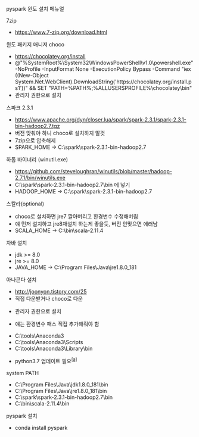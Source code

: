 <html><head><meta content="text/html; charset=UTF-8" http-equiv="content-type">
</head><body class="c17"><p class="c15 title" id="h.i9rs5akw3xlt"><span class="c18">pyspark &#50952;&#46020; &#49444;&#52824; &#47700;&#45684;&#50620;</span></p><p class="c1 c6"><span class="c0"></span></p><p class="c1"><span class="c0">7zip</span></p><ul class="c8 lst-kix_u284rdp1wr13-0 start"><li class="c1 c4"><span class="c2"><a class="c9" href="https://www.google.com/url?q=https://www.7-zip.org/download.html&amp;sa=D&amp;ust=1538141872202000">https://www.7-zip.org/download.html</a></span></li></ul><p class="c1 c6"><span class="c0"></span></p><p class="c1"><span class="c0">&#50952;&#46020; &#54056;&#53412;&#51648; &#47588;&#45768;&#51200; choco</span></p><ul class="c8 lst-kix_ho1dwskzszfc-0 start"><li class="c1 c4"><span class="c2"><a class="c9" href="https://www.google.com/url?q=https://chocolatey.org/install&amp;sa=D&amp;ust=1538141872202000">https://chocolatey.org/install</a></span></li><li class="c1 c4"><span class="c0">@&quot;%SystemRoot%\System32\WindowsPowerShell\v1.0\powershell.exe&quot; -NoProfile -InputFormat None -ExecutionPolicy Bypass -Command &quot;iex ((New-Object System.Net.WebClient).DownloadString(&#39;https://chocolatey.org/install.ps1&#39;))&quot; &amp;&amp; SET &quot;PATH=%PATH%;%ALLUSERSPROFILE%\chocolatey\bin&quot;</span></li><li class="c1 c4"><span class="c0">&#44288;&#47532;&#51088; &#44428;&#54620;&#51004;&#47196; &#49444;&#52824;</span></li></ul><p class="c1 c6"><span class="c0"></span></p><p class="c1"><span class="c0">&#49828;&#54028;&#53356; 2.3.1</span></p><ul class="c8 lst-kix_kg5jn7dmo3s6-0 start"><li class="c1 c4"><span class="c2"><a class="c9" href="https://www.google.com/url?q=https://www.apache.org/dyn/closer.lua/spark/spark-2.3.1/spark-2.3.1-bin-hadoop2.7.tgz&amp;sa=D&amp;ust=1538141872203000">https://www.apache.org/dyn/closer.lua/spark/spark-2.3.1/spark-2.3.1-bin-hadoop2.7.tgz</a></span></li><li class="c1 c4"><span class="c0">&#48260;&#51204; &#47582;&#52656;&#50556; &#54616;&#45768; choco&#47196; &#49444;&#52824;&#54616;&#51648; &#47568;&#44163;</span></li><li class="c1 c4"><span class="c0">7zip&#51004;&#47196; &#50517;&#52629;&#54644;&#51228;</span></li><li class="c1 c4"><span class="c0">SPARK_HOME &rarr; C:\spark\spark-2.3.1-bin-hadoop2.7</span></li></ul><p class="c1 c6 c13"><span class="c0"></span></p><p class="c1"><span class="c5">&#54616;&#46177; &#48148;&#51060;&#45320;&#47532; (winutil.exe)</span></p><ul class="c8 lst-kix_koek60pnpeol-0 start"><li class="c1 c4"><span class="c14"><a class="c9" href="https://www.google.com/url?q=https://github.com/steveloughran/winutils/blob/master/hadoop-2.7.1/bin/winutils.exe&amp;sa=D&amp;ust=1538141872204000">https://github.com/steveloughran/winutils/blob/master/hadoop-2.7.1/bin/winutils.exe</a></span><span class="c5">&nbsp;</span></li><li class="c1 c4"><span class="c5">C:\spark\spark-2.3.1-bin-hadoop2.7\bin &#50640; &#45347;&#44592;</span></li><li class="c1 c4"><span class="c5">HADOOP_HOME &rarr; C:\spark\spark-2.3.1-bin-hadoop2.7</span></li></ul><p class="c1 c6"><span class="c5"></span></p><p class="c1"><span class="c5">&#49828;&#52860;&#46972;(optional)</span></p><ul class="c8 lst-kix_djum5uqv5uw6-0 start"><li class="c1 c4"><span class="c5">choco&#47196; &#49444;&#52824;&#54616;&#47732; jre7 &#44628;&#50500;&#48260;&#47532;&#44256; &#54872;&#44221;&#48320;&#49688; &#49688;&#51221;&#54644;&#48260;&#47548;</span></li><li class="c1 c4"><span class="c5">&#50584; &#47676;&#51200; &#49444;&#52824;&#54616;&#44256; jre8&#51116;&#49444;&#52824; &#54616;&#45716;&#44172; &#51339;&#51012;&#46319;, &#48260;&#51204; &#50504;&#47582;&#51004;&#47732; &#50640;&#47084;&#45224;</span></li><li class="c1 c4"><span class="c5">SCALA_HOME &rarr; C:\bin\scala-2.11.4</span></li></ul><p class="c1 c6"><span class="c0"></span></p><p class="c1"><span class="c0">&#51088;&#48148; &#49444;&#52824;</span></p><ul class="c8 lst-kix_ys67u5v5c5p0-0 start"><li class="c1 c4"><span class="c0">jdk &gt;= 8.0</span></li><li class="c1 c4"><span class="c0">jre &gt;= 8.0</span></li><li class="c1 c4"><span class="c0">JAVA_HOME &rarr; C:\Program Files\Java\jre1.8.0_181</span></li></ul><p class="c1 c6"><span class="c0"></span></p><p class="c1"><span class="c0">&#50500;&#45208;&#53080;&#45796; &#49444;&#52824;</span></p><ul class="c8 lst-kix_yqonmapktqya-0 start"><li class="c1 c4"><span class="c2"><a class="c9" href="https://www.google.com/url?q=http://joonyon.tistory.com/25&amp;sa=D&amp;ust=1538141872205000">http://joonyon.tistory.com/25</a></span></li><li class="c1 c4"><span class="c0">&#51649;&#51217; &#45796;&#50868;&#48155;&#44144;&#45208; choco&#47196; &#45796;&#50868;</span></li></ul><ul class="c8 lst-kix_yqonmapktqya-1 start"><li class="c1 c10"><span class="c0">&#44288;&#47532;&#51088; &#44428;&#54620;&#51004;&#47196; &#49444;&#52824;</span></li></ul><ul class="c8 lst-kix_yqonmapktqya-0"><li class="c1 c4"><span class="c0">&#50584;&#45716; &#54872;&#44221;&#48320;&#49688; &#54056;&#49828; &#51649;&#51217; &#52628;&#44032;&#54644;&#51480;&#50556; &#54632;</span></li></ul><ul class="c8 lst-kix_yqonmapktqya-1 start"><li class="c1 c10"><span class="c0">C:\tools\Anaconda3</span></li><li class="c1 c10"><span class="c0">C:\tools\Anaconda3\Scripts</span></li><li class="c1 c10"><span class="c0">C:\tools\Anaconda3\Library\bin</span></li></ul><ul class="c8 lst-kix_yqonmapktqya-0"><li class="c1 c4"><span class="c16">python3.7 &#50629;&#45936;&#51060;&#53944; &#54596;&#50836;</span><sup><a href="#cmnt1" id="cmnt_ref1">[a]</a></sup></li></ul><p class="c1 c6"><span class="c0"></span></p><p class="c1"><span class="c0">system PATH</span></p><ul class="c8 lst-kix_2tjo7zdd548h-0 start"><li class="c1 c4"><span class="c0">C:\Program Files\Java\jdk1.8.0_181\bin</span></li><li class="c1 c4"><span class="c0">C:\Program Files\Java\jre1.8.0_181\bin</span></li><li class="c1 c4"><span class="c0">C:\spark\spark-2.3.1-bin-hadoop2.7\bin</span></li><li class="c1 c4"><span class="c5">C:\bin\scala-2.11.4\bin</span></li></ul><p class="c1 c6"><span class="c0"></span></p><p class="c1"><span class="c11">pyspark</span><span class="c3">&nbsp;&#49444;&#52824;</span></p><ul class="c8 lst-kix_i5hzoymzqm0h-0 start"><li class="c1 c4"><span class="c3">conda install pyspark</span></li></ul><p class="c1 c6"><span class="c3"></span></p><div class="c7"></div></body></html>